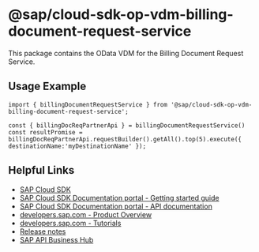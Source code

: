 # @sap/cloud-sdk-op-vdm-billing-document-request-service

This package contains the OData VDM for the Billing Document Request Service.

## Usage Example
```
import { billingDocumentRequestService } from '@sap/cloud-sdk-op-vdm-billing-document-request-service';

const { billingDocReqPartnerApi } = billingDocumentRequestService()
const resultPromise = billingDocReqPartnerApi.requestBuilder().getAll().top(5).execute({ destinationName:'myDestinationName' });

```

## Helpful Links

- [SAP Cloud SDK](https://github.com/SAP/cloud-sdk-js)
- [SAP Cloud SDK Documentation portal - Getting started guide](https://sap.github.io/cloud-sdk/docs/js/getting-started)
- [SAP Cloud SDK Documentation portal - API documentation](https://sap.github.io/cloud-sdk/docs/js/api)
- [developers.sap.com - Product Overview](https://developers.sap.com/topics/cloud-sdk.html)
- [developers.sap.com - Tutorials](https://developers.sap.com/tutorial-navigator.html?tag=software-product:technology-platform/sap-cloud-sdk&tag=tutorial:type/tutorial&tag=programming-tool:javascript)
- [Release notes](https://help.sap.com/doc/2324e9c3b28748a4ae2ad08166d77675/1.0/en-US/js-index.html)
- [SAP API Business Hub](https://api.sap.com/)
